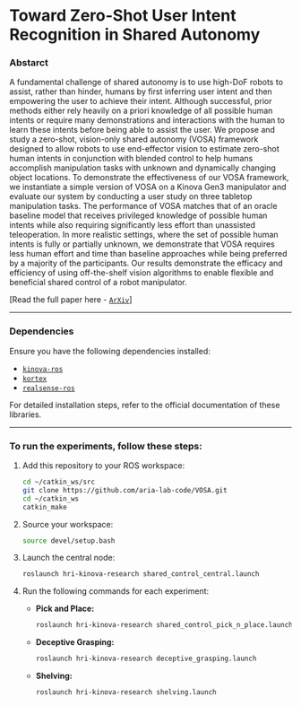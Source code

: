 # Toward Zero-Shot User Intent Recognition in Shared Autonomy

### Abstarct
A fundamental challenge of shared autonomy is to use high-DoF robots to assist, rather than hinder, humans by first inferring user intent and then empowering the user to achieve their intent. Although successful, prior methods either rely heavily on a priori knowledge of all possible human intents or require many demonstrations and interactions with the human to learn these intents before being able to assist the user. We propose and study a zero-shot, vision-only shared autonomy (VOSA) framework designed to allow robots to use end-effector vision to estimate zero-shot human intents in conjunction with blended control to help humans accomplish manipulation tasks with unknown and dynamically changing object locations. To demonstrate the effectiveness of our VOSA framework, we instantiate a simple version of VOSA on a Kinova Gen3 manipulator and evaluate our system by conducting a user study on three tabletop manipulation tasks. The performance of VOSA matches that of an oracle baseline model that receives privileged knowledge of possible human intents while also requiring significantly less effort than unassisted teleoperation. In more realistic settings, where the set of possible human intents is fully or partially unknown, we demonstrate that VOSA requires less human effort and time than baseline approaches while being preferred by a majority of the participants. Our results demonstrate the efficacy and efficiency of using off-the-shelf vision algorithms to enable flexible and beneficial shared control of a robot manipulator.

[Read the full paper here - [`ArXiv`](https://arxiv.org/pdf/2501.08389)]

---

### Dependencies 

Ensure you have the following dependencies installed:

- [`kinova-ros`](https://github.com/Kinovarobotics/kinova-ros)  
- [`kortex`](https://github.com/Kinovarobotics/ros_kortex)  
- [`realsense-ros`](https://github.com/IntelRealSense/realsense-ros)  

For detailed installation steps, refer to the official documentation of these libraries.

---

### To run the experiments, follow these steps:
1. Add this repository to your ROS workspace:
   ```bash
   cd ~/catkin_ws/src
   git clone https://github.com/aria-lab-code/VOSA.git
   cd ~/catkin_ws
   catkin_make
   ```
   
2. Source your workspace:
   ```bash
   source devel/setup.bash
   ```
3. Launch the central node:
   ```bash
   roslaunch hri-kinova-research shared_control_central.launch
   ```
   
5. Run the following commands for each experiment:
    - **Pick and Place:**  
      ```bash
      roslaunch hri-kinova-research shared_control_pick_n_place.launch
      ```

    - **Deceptive Grasping:**  
      ```bash
      roslaunch hri-kinova-research deceptive_grasping.launch
      ```

    - **Shelving:**  
      ```bash
      roslaunch hri-kinova-research shelving.launch
      ```
  
